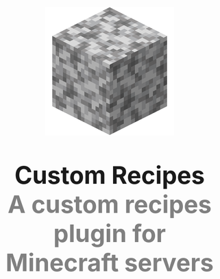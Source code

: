<p align="center">
    <img src="./images/Diorite.png"/>
</p>
<p align="center" style="font-size: 56px; font-weight: bold;">
    Custom Recipes</br>
    <span style="color: gray; fontsize: 10px">
        A custom recipes plugin for Minecraft servers
    </span>
</p>
